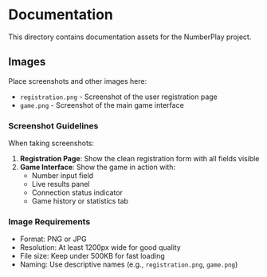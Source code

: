 # Documentation

This directory contains documentation assets for the NumberPlay project.

## Images

Place screenshots and other images here:

- `registration.png` - Screenshot of the user registration page
- `game.png` - Screenshot of the main game interface

### Screenshot Guidelines

When taking screenshots:

1. **Registration Page**: Show the clean registration form with all fields visible
2. **Game Interface**: Show the game in action with:
   - Number input field
   - Live results panel
   - Connection status indicator
   - Game history or statistics tab

### Image Requirements

- Format: PNG or JPG
- Resolution: At least 1200px wide for good quality
- File size: Keep under 500KB for fast loading
- Naming: Use descriptive names (e.g., `registration.png`, `game.png`) 